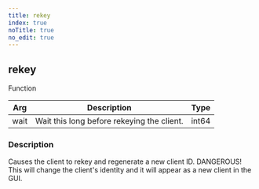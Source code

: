 ```yaml
---
title: rekey
index: true
noTitle: true
no_edit: true
---
```




<div class="vql_item"></div>


## rekey
<span class='vql_type pull-right page-header'>Function</span>



<div class="vqlargs"></div>

Arg | Description | Type
----|-------------|-----
wait|Wait this long before rekeying the client.|int64

### Description

Causes the client to rekey and regenerate a new client ID. DANGEROUS! This will change the client's identity and it will appear as a new client in the GUI.

